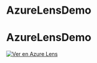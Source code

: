 # AzureLensDemo
# AzureLensDemo

[![Ver en Azure Lens](https://azurelenspublic.blob.core.windows.net/img/azurelensbadge.png)](http://www.azurelens.net/?github=BeRoces/AzureLensDemo/master/demo.json)
